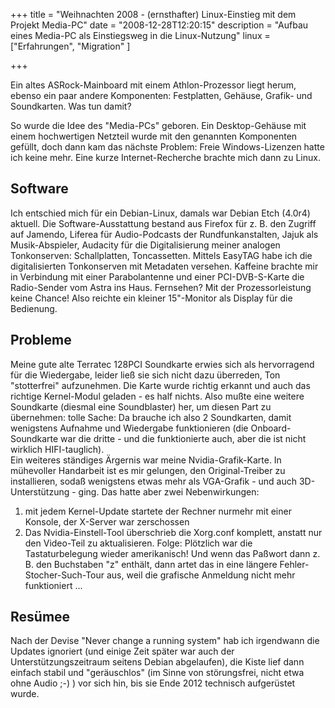 +++
title       = "Weihnachten 2008 - (ernsthafter) Linux-Einstieg mit dem Projekt Media-PC"
date        = "2008-12-28T12:20:15"
description = "Aufbau eines Media-PC als Einstiegsweg in die Linux-Nutzung"
linux       = ["Erfahrungen", "Migration" ]

+++

Ein altes ASRock-Mainboard mit einem Athlon-Prozessor liegt herum, ebenso ein paar andere Komponenten: Festplatten, Gehäuse, Grafik- und Soundkarten. Was tun damit?

So wurde die Idee des "Media-PCs" geboren. Ein Desktop-Gehäuse mit einem hochwertigen Netzteil wurde mit den genannten Komponenten gefüllt, doch dann kam das nächste Problem: Freie Windows-Lizenzen hatte ich keine mehr. Eine kurze Internet-Recherche brachte mich dann zu Linux.

## Software

Ich entschied mich für ein Debian-Linux, damals war Debian Etch (4.0r4) aktuell. <!--more--> Die Software-Ausstattung bestand aus Firefox für z. B. den Zugriff auf Jamendo, Liferea für Audio-Podcasts der Rundfunkanstalten, Jajuk als Musik-Abspieler, Audacity für die Digitalisierung meiner analogen Tonkonserven: Schallplatten, Toncassetten. Mittels EasyTAG habe ich die digitalisierten Tonkonserven mit Metadaten versehen. Kaffeine brachte mir in Verbindung mit einer Parabolantenne und einer PCI-DVB-S-Karte die Radio-Sender vom Astra ins Haus. Fernsehen? Mit der Prozessorleistung keine Chance! Also reichte ein kleiner 15"-Monitor als Display für die Bedienung.

## Probleme

Meine gute alte Terratec 128PCI Soundkarte erwies sich als hervorragend für die Wiedergabe, leider ließ sie sich nicht dazu überreden, Ton "stotterfrei" aufzunehmen. Die Karte wurde richtig erkannt und auch das richtige Kernel-Modul geladen - es half nichts. Also mußte eine weitere Soundkarte (diesmal eine Soundblaster) her, um diesen Part zu übernehmen: tolle Sache: Da brauche ich also 2 Soundkarten, damit wenigstens Aufnahme und Wiedergabe funktionieren (die Onboard-Soundkarte war die dritte - und die funktionierte auch, aber die ist nicht wirklich HIFI-tauglich).    
Ein weiteres ständiges Ärgernis war meine Nvidia-Grafik-Karte. In mühevoller Handarbeit ist es mir gelungen, den Original-Treiber zu installieren, sodaß wenigstens etwas mehr als VGA-Grafik - und auch 3D-Unterstützung - ging. Das hatte aber zwei Nebenwirkungen:

1.    mit jedem Kernel-Update startete der Rechner nurmehr mit einer Konsole, der X-Server war zerschossen
2.    Das Nvidia-Einstell-Tool überschrieb die Xorg.conf komplett, anstatt nur den Video-Teil zu aktualisieren. Folge: Plötzlich war die Tastaturbelegung wieder amerikanisch! Und wenn das Paßwort dann z. B. den Buchstaben "z" enthält, dann artet das in eine längere Fehler-Stocher-Such-Tour aus, weil die grafische Anmeldung nicht mehr funktioniert ...


## Resümee

Nach der Devise "Never change a running system" hab ich irgendwann die Updates ignoriert (und einige Zeit später war auch der Unterstützungszeitraum seitens Debian abgelaufen), die Kiste lief dann einfach stabil und "geräuschlos" (im Sinne von störungsfrei, nicht etwa ohne Audio ;-) ) vor sich hin, bis sie Ende 2012 technisch aufgerüstet wurde.

